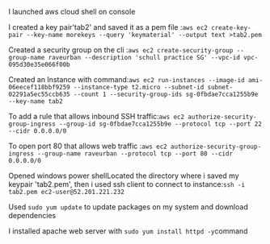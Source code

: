 I launched aws cloud shell on console 

I created a key pair'tab2' and saved it as a pem file :`aws ec2 create-key-pair --key-name morekeys --query 'keymaterial' --output text >tab2.pem`

Created a security group on the cli :`aws ec2 create-security-group --group-name raveurban --description 'schull practice SG' --vpc-id vpc-095d30e35e066f00b`

Created an Instance with command:`aws ec2 run-instances --image-id ami-06eecef118bbf9259 --instance-type t2.micro --subnet-id subnet-02291a5ec55ccb635 --count 1 --security-group-ids sg-0fbdae7cca1255b9e --key-name tab2`

To add a rule that allows inbound SSH traffic:`aws ec2 authorize-security-group-ingress --group-id sg-0fbdae7cca1255b9e --protocol tcp --port 22 --cidr 0.0.0.0/0`

To open port 80 that allows web traffic :`aws ec2 authorize-security-group-ingress --group-name raveurban --protocol tcp --port 80 --cidr 0.0.0.0/0`

Opened windows power shellLocated the directory where i saved my keypair 'tab2.pem', then i used ssh client to connect to instance:`ssh -i tab2.pem ec2-user@52.201.221.232`

Used `sudo yum update` to update packages on my system and download dependencies

I installed apache web server with `sudo yum install httpd -y`command 

